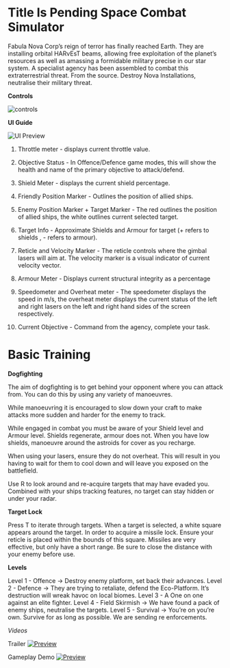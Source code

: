 # Title Is Pending Space Combat Simulator

Fabula Nova Corp’s reign of terror has finally reached Earth. They are installing orbital HARvEsT beams, allowing free exploitation of the planet’s resources as well as amassing a formidable military precise in our star system. A specialist agency has been assembled to combat this extraterrestrial threat. From the source. Destroy Nova Installations, neutralise their military threat.

**Controls**

![controls](https://imgur.com/bjfgk5U.jpg)

**UI Guide**

![UI Preview](https://imgur.com/kTyI5Wc.jpg)

1. Throttle meter - displays current throttle value.

2. Objective Status - In Offence/Defence game modes, this will show the health and name of the primary objective to attack/defend.

3. Shield Meter - displays the current shield percentage.

4. Friendly Position Marker - Outlines the position of allied ships.

5. Enemy Position Marker + Target Marker -  The red outlines the position of allied ships, the white outlines current selected target.

6. Target Info - Approximate Shields and Armour for target (+ refers to shields , - refers to armour).

7. Reticle and Velocity Marker - The reticle controls where the gimbal lasers will aim at. The velocity marker is a visual indicator of current velocity vector.

8. Armour Meter - Displays current structural integrity as a percentage 

9. Speedometer and Overheat meter - The speedometer displays the speed in m/s, the overheat meter displays the current status of the left and right lasers on the left and right hand sides of the screen respectively.

10. Current Objective - Command from the agency, complete your task.


# Basic Training 

**Dogfighting**

The aim of dogfighting is to get behind your opponent where you can attack from. You can do this by using any variety of manoeuvres. 

While manoeuvring it is encouraged to slow down your craft to make attacks more sudden and harder for the enemy to track.

While engaged in combat you must be aware of your Shield level and Armour level. 
Shields regenerate, armour does not. When you have low shields, manoeuvre around the astroids for cover as you recharge.

When using your lasers, ensure they do not overheat. This will result in you having to wait for them to cool down and will leave you exposed on the battlefield.

Use R to look around and re-acquire targets that may have evaded you. Combined with your ships tracking features, no target can stay hidden or under your radar.

**Target Lock**

Press T to iterate through targets. 
When a target is selected, a white square appears around the target. 
In order to acquire a missile lock. Ensure your reticle is placed  within the bounds of this square. Missiles are very effective, but only have a short range. Be sure to close the distance with your enemy before use.

**Levels**

Level 1 - Offence -> Destroy enemy platform, set back their advances.
Level 2 - Defence -> They are trying to retaliate, defend the Eco-Platform. It’s destruction will wreak havoc on local biomes.
Level 3 - A One on one against an elite fighter.
Level 4 - Field Skirmish -> We have found a pack of enemy ships, neutralise the targets.
Level 5 - Survival -> You’re on you’re own. Survive for as long as possible. We are sending re enforcements.

*Videos*

Trailer
[![Preview](https://img.youtube.com/vi/xtKSuuuMhUg/maxresdefault.jpg)](https://youtu.be/xtKSuuuMhUg)

Gameplay Demo
[![Preview](https://img.youtube.com/vi/ph0yB4UdcRM/maxresdefault.jpg)](https://youtu.be/ph0yB4UdcRM)

